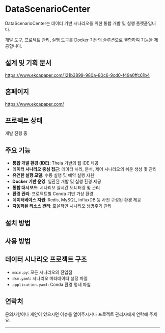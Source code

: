 # DataScenarioCenter

DataScenarioCenter는 데이터 기반 시나리오를 위한 통합 개발 및 실행 플랫폼입니다.

개발 도구, 프로젝트 관리, 실행 도구를 Docker 기반의 솔루션으로 결합하여 기능을 제공합니다.

## 설계 및 기획 문서
https://www.ekcapaper.com/121b3899-980a-80c6-9cd0-f49a0ffc61b4

## 홈페이지
https://www.ekcapaper.com/

## 프로젝트 상태
개발 진행 중

## 주요 기능

- **통합 개발 환경 (IDE)**: Theia 기반의 웹 IDE 제공
- **데이터 시나리오 중심 접근**: 데이터 처리, 분석, 제어 시나리오의 쉬운 생성 및 관리
- **유연한 실행 모델**: 수동 실행 및 예약 실행 지원
- **Docker 기반 운영**: 일관된 개발 및 실행 환경 제공
- **통합 대시보드**: 시나리오 실시간 모니터링 및 관리
- **환경 관리**: 프로젝트별 Conda 기반 가상 환경
- **데이터베이스 지원**: Redis, MySQL, InfluxDB 등 사전 구성된 환경 제공
- **자동화된 리소스 관리**: 효율적인 시나리오 생명주기 관리

## 설치 방법

## 사용 방법

## 데이터 시나리오 프로젝트 구조
- `main.py`: 모든 시나리오의 진입점
- `dsm.yaml`: 시나리오 메타데이터 설정 파일
- `application.yaml`: Conda 환경 명세 파일

## 연락처

문의사항이나 제안이 있으시면 이슈를 열어주시거나 프로젝트 관리자에게 연락해 주세요.

---


